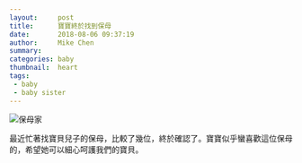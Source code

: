 ```yaml
---
layout:     post
title:      寶寶終於找到保母
date:       2018-08-06 09:37:19
author:     Mike Chen
summary:    
categories: baby
thumbnail:  heart
tags:
 - baby
 - baby sister
---
```



![保母家](https://i.imgur.com/0lJgGgK.jpg)

最近忙著找寶貝兒子的保母，比較了幾位，終於確認了。寶寶似乎蠻喜歡這位保母的，希望她可以細心呵護我們的寶貝。